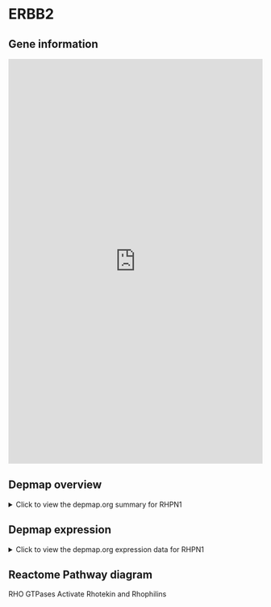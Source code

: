<h1>ERBB2</h1>

<h2>Gene information</h2>
<iframe src="https://depmap.org/portal/gene/RHPN1?tab=about" style="border:none;width:100%;height:800px"></iframe>

<h2>Depmap overview</h2>
<details>
  <summary>Click to view the depmap.org summary for RHPN1</summary>
  <iframe src="https://depmap.org/portal/gene/RHPN1?tab=overview" style="border:none;width:100%;height:800px"></iframe>
</details>

<h2>Depmap expression</h2>
<details>
  <summary>Click to view the depmap.org expression data for RHPN1</summary>
  <iframe src="https://depmap.org/portal/gene/RHPN1?tab=characterization" style="border:none;width:100%;height:800px"></iframe>
</details>



<h2>Reactome Pathway diagram</h2>
RHO GTPases Activate Rhotekin and Rhophilins
<div id="diagramHolder"></div>

<script>
    //Creating the Reactome Diagram widget
    //Take into account a proxy needs to be set up in your server side pointing to www.reactome.org
    function onReactomeDiagramReady(){  //This function is automatically called when the widget code is ready to be used
        var diagram = Reactome.Diagram.create({
            "placeHolder" : "diagramHolder",
            "width" : 900,
            "height" : 500
        });

        //Initialising it to the "Hemostasis" pathway
        diagram.loadDiagram("R-HSA-5666185");

        //Adding different listeners

        diagram.onDiagramLoaded(function (loaded) {
            console.info("Loaded ", loaded);
            diagram.flagItems("BAD");
	    diagram.flagItems("Q92934");
            if (loaded == "R-HSA-5666185") diagram.selectItem("R-HSA-5666185");
        });

     }
</script>



